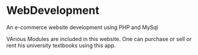 # WebDevelopment
An e-commerce website development using PHP and MySql

VArious Modules are included in this website.
One can purchase or sell or rent his university textbooks using this app.
